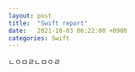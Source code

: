 ```yaml
---
layout: post
title:  "Swift report"
date:   2021-10-03 06:22:00 +0900
categories: Swift
---
```


ㄴㅇㅁㄹㄴㅁㅇㄹ